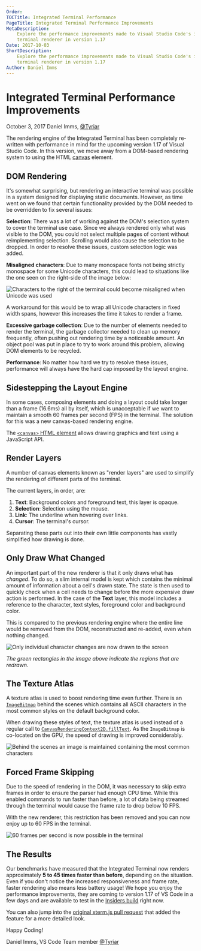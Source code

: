 ```yaml
---
Order:
TOCTitle: Integrated Terminal Performance
PageTitle: Integrated Terminal Performance Improvements
MetaDescription:
    Explore the performance improvements made to Visual Studio Code's integrated
    terminal renderer in version 1.17
Date: 2017-10-03
ShortDescription:
    Explore the performance improvements made to Visual Studio Code's integrated
    terminal renderer in version 1.17
Author: Daniel Imms
---
```


# Integrated Terminal Performance Improvements

October 3, 2017 Daniel Imms, [@Tyriar](HTTPS://twitter.com/Tyriar)

The rendering engine of the Integrated Terminal has been completely re-written
with performance in mind for the upcoming version 1.17 of Visual Studio Code. In
this version, we move away from a DOM-based rendering system to using the HTML
[canvas](HTTPS://developer.mozilla.org/en-US/docs/Web/HTML/Element/canvas)
element.

## DOM Rendering

It's somewhat surprising, but rendering an interactive terminal was possible in
a system designed for displaying static documents. However, as time went on we
found that certain functionality provided by the DOM needed to be overridden to
fix several issues:

**Selection**: There was a lot of working against the DOM's selection system to
cover the terminal use case. Since we always rendered only what was visible to
the DOM, you could not select multiple pages of content without reimplementing
selection. Scrolling would also cause the selection to be dropped. In order to
resolve these issues, custom selection logic was added.

**Misaligned characters**: Due to many monospace fonts not being strictly
monospace for some Unicode characters, this could lead to situations like the
one seen on the right-side of the image below:

![Characters to the right of the terminal could become misaligned when Unicode was used](misaligned.png)

A workaround for this would be to wrap all Unicode characters in fixed width
spans, however this increases the time it takes to render a frame.

**Excessive garbage collection**: Due to the number of elements needed to render
the terminal, the garbage collector needed to clean up memory frequently, often
pushing out rendering time by a noticeable amount. An object pool was put in
place to try to work around this problem, allowing DOM elements to be recycled.

**Performance**: No matter how hard we try to resolve these issues, performance
will always have the hard cap imposed by the layout engine.

## Sidestepping the Layout Engine

In some cases, composing elements and doing a layout could take longer than a
frame (16.6ms) all by itself, which is unacceptable if we want to maintain a
smooth 60 frames per second (FPS) in the terminal. The solution for this was a
new canvas-based rendering engine.

The
[`<canvas>` HTML element](HTTPS://developer.mozilla.org/en-US/docs/Web/HTML/Element/canvas)
allows drawing graphics and text using a JavaScript API.

## Render Layers

A number of canvas elements known as "render layers" are used to simplify the
rendering of different parts of the terminal.

The current layers, in order, are:

1. **Text**: Background colors and foreground text, this layer is opaque.
2. **Selection**: Selection using the mouse.
3. **Link**: The underline when hovering over links.
4. **Cursor**: The terminal's cursor.

Separating these parts out into their own little components has vastly
simplified how drawing is done.

## Only Draw What Changed

An important part of the new renderer is that it only draws what has _changed_.
To do so, a slim internal model is kept which contains the minimal amount of
information about a cell's drawn state. The state is then used to quickly check
when a cell needs to change before the more expensive draw action is performed.
In the case of the **Text** layer, this model includes a reference to the
character, text styles, foreground color and background color.

This is compared to the previous rendering engine where the entire line would be
removed from the DOM, reconstructed and re-added, even when nothing changed.

![Only individual character changes are now drawn to the screen](paint-flashing.gif)

_The green rectangles in the image above indicate the regions that are redrawn._

## The Texture Atlas

A texture atlas is used to boost rendering time even further. There is an
[`ImageBitmap`](HTTPS://developer.mozilla.org/en-US/docs/Web/API/ImageBitmap)
behind the scenes which contains all ASCII characters in the most common styles
on the default background color.

When drawing these styles of text, the texture atlas is used instead of a
regular call to
[`CanvasRenderingContext2D.fillText`](HTTPS://developer.mozilla.org/en-US/docs/Web/API/CanvasRenderingContext2D/fillText).
As the `ImageBitmap` is co-located on the GPU, the speed of drawing is improved
considerably.

![Behind the scenes an image is maintained containing the most common characters](texture-atlas.png)

## Forced Frame Skipping

Due to the speed of rendering in the DOM, it was necessary to skip extra frames
in order to ensure the parser had enough CPU time. While this enabled commands
to run faster than before, a lot of data being streamed through the terminal
would cause the frame rate to drop below 10 FPS.

With the new renderer, this restriction has been removed and you can now enjoy
up to 60 FPS in the terminal.

![60 frames per second is now possible in the terminal](60fps.gif)

## The Results

Our benchmarks have measured that the Integrated Terminal now renders
approximately **5 to 45 times faster than before**, depending on the situation.
Even if you don't notice the increased responsiveness and frame rate, faster
rendering also means less battery usage! We hope you enjoy the performance
improvements, they are coming to version 1.17 of VS Code in a few days and are
available to test in the
[Insiders build](HTTPS://code.visualstudio.com/insiders) right now.

You can also jump into the
[original xterm.js pull request](HTTPS://github.com/sourcelair/xterm.js/pull/938)
that added the feature for a more detailed look.

Happy Coding!

Daniel Imms, VS Code Team member [@Tyriar](HTTPS://twitter.com/Tyriar)
